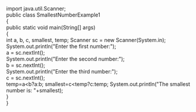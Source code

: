 import java.util.Scanner;  
public class SmallestNumberExample1  
{  
public static void main(String[] args)   
{  
int a, b, c, smallest, temp;
Scanner sc = new Scanner(System.in);  
System.out.println("Enter the first number:");  
a = sc.nextInt();  
System.out.println("Enter the second number:");  
b = sc.nextInt();  
System.out.println("Enter the third number:");  
c = sc.nextInt();  
temp=a<b?a:b;
smallest=c<temp?c:temp;
System.out.println("The smallest number is: "+smallest);  
}  
}
